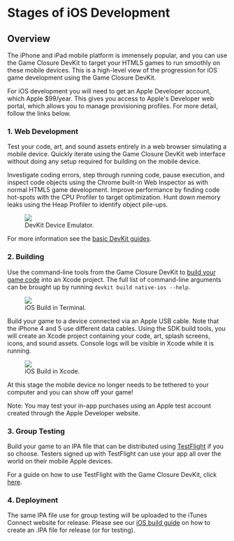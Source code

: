 # Stages of iOS Development

## Overview

The iPhone and iPad mobile platform is immensely popular, and you can use the
Game Closure DevKit to target your HTML5 games to run smoothly on these mobile
devices.  This is a high-level view of the progression for iOS game development
using the Game Closure DevKit.

For iOS development you will need to get an Apple Developer account, which
Apple $99/year.  This gives you access to Apple's Developer web portal, which
allows you to manage provisioning profiles.  For more detail, follow the links
below.


### 1. Web Development

Test your code, art, and sound assets entirely in a web browser simulating a
mobile device.  Quickly iterate using the Game Closure DevKit web interface
without doing any setup required for building on the mobile device.

Investigate coding errors, step through running code, pause execution, and
inspect code objects using the Chrome built-in Web Inspector as with normal
HTML5 game development.  Improve performance by finding code hot-spots with the
CPU Profiler to target optimization.  Hunt down memory leaks using the Heap
Profiler to identify object pile-ups.

<div class="figure-wrapper">
<figure>
<img src="./assets/game-walkthrough/game-console.png"></img>
<figcaption>DevKit Device Emulator.</figcaption>
</figure>
</div>

For more information see the [basic DevKit guides](../guide/install.html).

### 2. Building

Use the command-line tools from the Game Closure DevKit to [build your game
code](./ios-build.html) into an Xcode project.  The full list of command-line
arguments can be brought up by running `devkit build native-ios --help`.

<div class="figure-wrapper">
<figure>
<img src="./assets/ios/ios-build-console.png"></img>
<figcaption>iOS Build in Terminal.</figcaption>
</figure>
</div>

Build your game to a device connected via an Apple USB cable.  Note that the
iPhone 4 and 5 use different data cables.  Using the SDK build tools, you will
create an Xcode project containing your code, art, splash screens, icons, and
sound assets.  Console logs will be visible in Xcode while it is running.

<div class="figure-wrapper">
<figure>
<img src="./assets/ios/ios-build-xcode.png"></img>
<figcaption>iOS Build in Xcode.</figcaption>
</figure>
</div>

At this stage the mobile device no longer needs to be tethered to your computer
and you can show off your game!

Note: You may test your in-app purchases using an Apple test account
created through the Apple Developer website.

### 3. Group Testing

Build your game to an IPA file that can be distributed using
[TestFlight](http://testflightapp.com) if you so choose.  Testers signed up
with TestFlight can use your app all over the world on their mobile Apple
devices.

For a guide on how to use TestFlight with the Game Closure DevKit, click
[here](./ios-testflight.html).

### 4. Deployment

The same IPA file use for group testing will be uploaded to the iTunes Connect
website for release.  Please see our [iOS build guide](./ios-build.html) on how
to create an .IPA file for release (or for testing).

